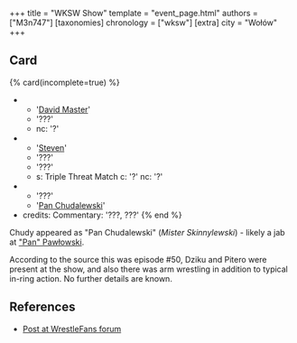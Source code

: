 +++
title = "WKSW Show"
template = "event_page.html"
authors = ["M3n747"]
[taxonomies]
chronology = ["wksw"]
[extra]
city = "Wołów"
+++

## Card

{% card(incomplete=true) %}
- - '[David Master](@/w/david-master.md)'
  - '???'
  - nc: '?'
- - '[Steven](@/w/steven.md)'
  - '???'
  - '???'
  - s: Triple Threat Match
    c: '?'
    nc: '?'
- - '???'
  - '[Pan Chudalewski](@/w/chudy.md)'
- credits:
    Commentary: '???, ???'
{% end %}

Chudy appeared as "Pan Chudalewski" (_Mister Skinnylewski_) - likely a jab at ["Pan" Pawłowski](@/w/pan-pawlowski.md).

According to the source this was episode #50, Dziku and Pitero were present at the show, and also there was arm wrestling in addition to typical in-ring action. No further details are known.

## References

* [Post at WrestleFans forum](https://wrestlefans.pl/forum/viewtopic.php?f=295&t=35874)
